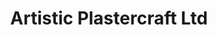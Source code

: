 ---
title: "Artistic Plastercraft Ltd"
url: /bath/artistic-plastercraft-ltd/
shop: Raumausstattung
---